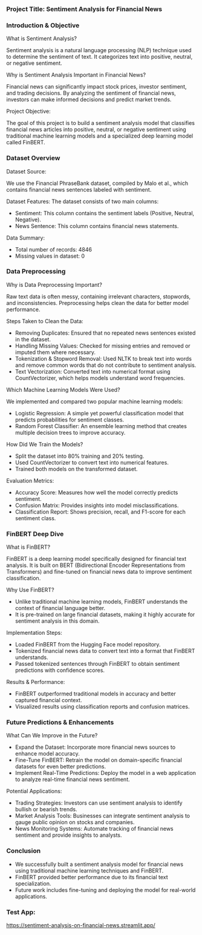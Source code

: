 ### Project Title: Sentiment Analysis for Financial News

### Introduction & Objective
What is Sentiment Analysis?

Sentiment analysis is a natural language processing (NLP) technique used to determine the sentiment of text. It categorizes text into positive, neutral, or negative sentiment.

Why is Sentiment Analysis Important in Financial News?

Financial news can significantly impact stock prices, investor sentiment, and trading decisions. By analyzing the sentiment of financial news, investors can make informed decisions and predict market trends.

Project Objective:

The goal of this project is to build a sentiment analysis model that classifies financial news articles into positive, neutral, or negative sentiment using traditional machine learning models and a specialized deep learning model called FinBERT.

### Dataset Overview
Dataset Source:

We use the Financial PhraseBank dataset, compiled by Malo et al., which contains financial news sentences labeled with sentiment.

Dataset Features:
The dataset consists of two main columns:
- Sentiment: This column contains the sentiment labels (Positive, Neutral, Negative).
- News Sentence: This column contains financial news statements.
  
Data Summary:
- Total number of records: 4846
- Missing values in dataset: 0

### Data Preprocessing
Why is Data Preprocessing Important?

Raw text data is often messy, containing irrelevant characters, stopwords, and inconsistencies. Preprocessing helps clean the data for better model performance.

Steps Taken to Clean the Data:
- Removing Duplicates: Ensured that no repeated news sentences existed in the dataset.
- Handling Missing Values: Checked for missing entries and removed or imputed them where necessary.
- Tokenization & Stopword Removal: Used NLTK to break text into words and remove common words that do not contribute to sentiment analysis.
- Text Vectorization: Converted text into numerical format using CountVectorizer, which helps models understand word frequencies.

Which Machine Learning Models Were Used?

We implemented and compared two popular machine learning models:
- Logistic Regression: A simple yet powerful classification model that predicts probabilities for sentiment classes.
- Random Forest Classifier: An ensemble learning method that creates multiple decision trees to improve accuracy.

How Did We Train the Models?
- Split the dataset into 80% training and 20% testing.
- Used CountVectorizer to convert text into numerical features.
- Trained both models on the transformed dataset.

Evaluation Metrics:
- Accuracy Score: Measures how well the model correctly predicts sentiment.
- Confusion Matrix: Provides insights into model misclassifications.
- Classification Report: Shows precision, recall, and F1-score for each sentiment class.

### FinBERT Deep Dive
What is FinBERT?

FinBERT is a deep learning model specifically designed for financial text analysis. It is built on BERT (Bidirectional Encoder Representations from Transformers) and fine-tuned on financial news data to improve sentiment classification.

Why Use FinBERT?
- Unlike traditional machine learning models, FinBERT understands the context of financial language better.
- It is pre-trained on large financial datasets, making it highly accurate for sentiment analysis in this domain.

Implementation Steps:
- Loaded FinBERT from the Hugging Face model repository.
- Tokenized financial news data to convert text into a format that FinBERT understands.
- Passed tokenized sentences through FinBERT to obtain sentiment predictions with confidence scores.

Results & Performance:
- FinBERT outperformed traditional models in accuracy and better captured financial context.
- Visualized results using classification reports and confusion matrices.

### Future Predictions & Enhancements
What Can We Improve in the Future?
- Expand the Dataset: Incorporate more financial news sources to enhance model accuracy.
- Fine-Tune FinBERT: Retrain the model on domain-specific financial datasets for even better predictions.
- Implement Real-Time Predictions: Deploy the model in a web application to analyze real-time financial news sentiment.

Potential Applications:
- Trading Strategies: Investors can use sentiment analysis to identify bullish or bearish trends.
- Market Analysis Tools: Businesses can integrate sentiment analysis to gauge public opinion on stocks and companies.
- News Monitoring Systems: Automate tracking of financial news sentiment and provide insights to analysts.

### Conclusion
- We successfully built a sentiment analysis model for financial news using traditional machine learning techniques and FinBERT.
- FinBERT provided better performance due to its financial text specialization.
- Future work includes fine-tuning and deploying the model for real-world applications.

### Test App:
https://sentiment-analysis-on-financial-news.streamlit.app/









